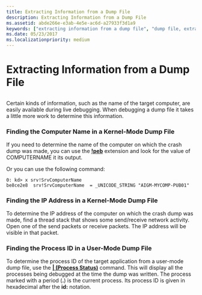 ```yaml
---
title: Extracting Information from a Dump File
description: Extracting Information from a Dump File
ms.assetid: abde266e-e3ab-4e5e-ac6d-a27933f3d1a9
keywords: ["extracting information from a dump file", "dump file, extracting various information", "machine name (determining from a dump file)", "computer name (determining from a dump file)", "IP address (determining from a dump file)"]
ms.date: 05/23/2017
ms.localizationpriority: medium
---
```


# Extracting Information from a Dump File


## <span id="ddk_extracting_information_from_a_dump_file_dbg"></span><span id="DDK_EXTRACTING_INFORMATION_FROM_A_DUMP_FILE_DBG"></span>


Certain kinds of information, such as the name of the target computer, are easily available during live debugging. When debugging a dump file it takes a little more work to determine this information.

### <span id="finding_the_computer_name_in_a_kernel_mode_dump_file"></span><span id="FINDING_THE_COMPUTER_NAME_IN_A_KERNEL_MODE_DUMP_FILE"></span>Finding the Computer Name in a Kernel-Mode Dump File

If you need to determine the name of the computer on which the crash dump was made, you can use the [**!peb**](-peb.md) extension and look for the value of COMPUTERNAME it its output.

Or you can use the following command:

```dbgcmd
0: kd> x srv!SrvComputerName
be8ce2e8  srv!SrvComputerName  = _UNICODE_STRING "AIGM-MYCOMP-PUB01"
```

### <span id="finding_the_ip_address_in_a_kernel_mode_dump_file"></span><span id="FINDING_THE_IP_ADDRESS_IN_A_KERNEL_MODE_DUMP_FILE"></span>Finding the IP Address in a Kernel-Mode Dump File

To determine the IP address of the computer on which the crash dump was made, find a thread stack that shows some send/receive network activity. Open one of the send packets or receive packets. The IP address will be visible in that packet.

### <span id="finding_the_process_id_in_a_user_mode_dump_file"></span><span id="FINDING_THE_PROCESS_ID_IN_A_USER_MODE_DUMP_FILE"></span>Finding the Process ID in a User-Mode Dump File

To determine the process ID of the target application from a user-mode dump file, use the [**| (Process Status)**](---process-status-.md) command. This will display all the processes being debugged at the time the dump was written. The process marked with a period (**.**) is the current process. Its process ID is given in hexadecimal after the **id:** notation.

 

 





